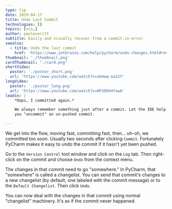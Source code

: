 ```yaml
---
type: tip
date: 2019-04-17
title: Undo Last Commit
technologies: []
topics: [vcs,]
author: pauleveritt
subtitle: Easily and visually recover from a commit-in-error.
seealso:
  - title: Undo the last commit
    href: 'https://www.jetbrains.com/help/pycharm/undo-changes.html#revert-last-commit'
thumbnail: './thumbnail.png'
cardThumbnail: "./card.png"
shortVideo:
  poster: './poster_short.png'
  url: 'https://www.youtube.com/watch?v=okmwq-oa2zY'
longVideo:
  poster: './poster_long.png'
  url: 'https://www.youtube.com/watch?v=NFS0bh4fowA'
leadin: |
    *Oops, I committed again.*    

    We always remember something just after a commit. Let the IDE help 
    you "uncommit" an un-pushed commit.

---
```


We get into the flow, moving fast, committing fast, then... uh-oh, we committed 
too soon. Usually two seconds after clicking `Commit`. Fortunately PyCharm makes 
it easy to undo the commit if it hasn't yet been pushed.

Go to the `Version Control` tool window and click on the `Log` tab. Then 
right-click on the commit and choose `Undo` from the context menu.

The changes in that commit need to go "somewhere." In PyCharm, that 
"somewhere" is called a changelist. You can send that commit's changes to 
a new changelist (by default, one labeled with the commit message) or to 
the `Default Changelist`. Then click `Undo`.

You can now deal with the changes in that commit using normal "changelist" 
machinery. It's as if the commit never happened.
